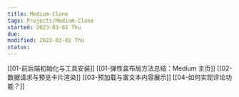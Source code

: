 ```yaml
---
title: Medium-Clone
tags: Projects/Medium-Clone    
started: 2023-03-02 Thu
due: 
modified: 2023-03-02 Thu
status: 
---
```

[[01-前后端初始化与工具安装]]
[[01-弹性盒布局方法总结：Medium 主页]]
[[02-数据请求与预览卡片渲染]]
[[03-预加载与富文本内容展示]]
[[04-如何实现评论功能？]]